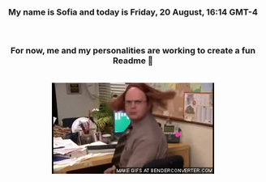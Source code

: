 


<div align="center">
<h3 >My name is Sofia and today is Friday, 20 August, 16:14 GMT-4</h3><br>
<h3 >For now, me and my personalities are working to create a fun Readme 👋
</h3><br>
<img src='img/dwight.gif' alt='working...'/>
</div>
